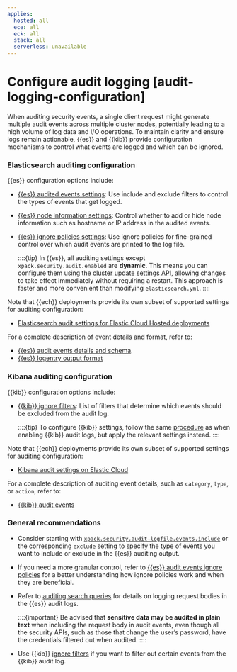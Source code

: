 ```yaml
---
applies:
  hosted: all
  ece: all
  eck: all
  stack: all
  serverless: unavailable
---
```


# Configure audit logging [audit-logging-configuration]

When auditing security events, a single client request might generate multiple audit events across multiple cluster nodes, potentially leading to a high volume of log data and I/O operations. To maintain clarity and ensure logs remain actionable, {{es}} and {{kib}} provide configuration mechanisms to control what events are logged and which can be ignored.

### Elasticsearch auditing configuration

{{es}} configuration options include:

  * [{{es}} audited events settings](https://www.elastic.co/guide/en/elasticsearch/reference/current/auditing-settings.html#event-audit-settings): Use include and exclude filters to control the types of events that get logged.
  * [{{es}} node information settings](https://www.elastic.co/guide/en/elasticsearch/reference/current/auditing-settings.html#node-audit-settings): Control whether to add or hide node information such as hostname or IP address in the audited events.
  * [{{es}} ignore policies settings](https://www.elastic.co/guide/en/elasticsearch/reference/current/auditing-settings.html#audit-event-ignore-policies): Use ignore policies for fine-grained control over which audit events are printed to the log file.

    ::::{tip}
    In {{es}}, all auditing settings except `xpack.security.audit.enabled` are **dynamic**. This means you can configure them using the [cluster update settings API](https://www.elastic.co/guide/en/elasticsearch/reference/current/cluster-update-settings.html), allowing changes to take effect immediately without requiring a restart. This approach is faster and more convenient than modifying `elasticsearch.yml`. 
    ::::

Note that {{ech}} deployments provide its own subset of supported settings for auditing configuration:
  * [Elasticsearch audit settings for Elastic Cloud Hosted deployments](https://www.elastic.co/guide/en/cloud/current/ec-add-user-settings.html#ec_audit_settings)

For a complete description of event details and format, refer to:
  * [{{es}} audit events details and schema](/deploy-manage/monitor/logging-configuration/elasticsearch-audit-events.md).
  * [{{es}} logentry output format](/deploy-manage/monitor/logging-configuration/logfile-audit-output.md#audit-log-entry-format)

### Kibana auditing configuration

{{kib}} configuration options include:

  * [{{kib}} ignore filters](https://www.elastic.co/guide/en/kibana/current/security-settings-kb.html#audit-logging-ignore-filters): List of filters that determine which events should be excluded from the audit log.

    ::::{tip}
    To configure {{kib}} settings, follow the same [procedure](./enabling-audit-logs.md#enable-audit-logging-procedure) as when enabling {{kib}} audit logs, but apply the relevant settings instead.
    ::::

Note that {{ech}} deployments provide its own subset of supported settings for auditing configuration:
  * [Kibana audit settings on Elastic Cloud](https://www.elastic.co/guide/en/cloud/current/ec-manage-kibana-settings.html#ec_logging_and_audit_settings)

For a complete description of auditing event details, such as `category`, `type`, or `action`, refer to:
  * [{{kib}} audit events](https://www.elastic.co/guide/en/kibana/current/xpack-security-audit-logging.html#xpack-security-ecs-audit-logging)

### General recommendations

* Consider starting with [`xpack.security.audit.logfile.events.include`](https://www.elastic.co/guide/en/elasticsearch/reference/current/auditing-settings.html#xpack-sa-lf-events-include) or the corresponding `exclude` setting to specify the type of events you want to include or exclude in the {{es}} auditing output.

* If you need a more granular control, refer to [{{es}} audit events ignore policies](./logfile-audit-events-ignore-policies.md) for a better understanding how ignore policies work and when they are beneficial.

* Refer to [auditing search queries](./auditing-search-queries.md) for details on logging request bodies in the {{es}} audit logs.

  ::::{important}
  Be advised that **sensitive data may be audited in plain text** when including the request body in audit events, even though all the security APIs, such as those that change the user’s password, have the credentials filtered out when audited.
  ::::

* Use {{kib}} [ignore filters](https://www.elastic.co/guide/en/kibana/current/security-settings-kb.html#audit-logging-ignore-filters) if you want to filter out certain events from the {{kib}} audit log.